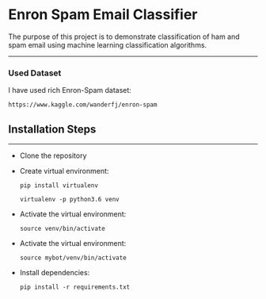 # Enron Spam Email Classifier


The purpose of this project is to demonstrate classification of ham and spam email using machine learning classification algorithms.

***

### Used Dataset

I have used rich Enron-Spam dataset:

`https://www.kaggle.com/wanderfj/enron-spam`


## Installation Steps

***


- Clone the repository


- Create virtual environment:

    ```
    pip install virtualenv
    ```
    
    ```
    virtualenv -p python3.6 venv
    ```

- Activate the virtual environment:
  
    ```
    source venv/bin/activate
    ```

- Activate the virtual environment:

    ```
    source mybot/venv/bin/activate
    ```
-  Install dependencies:
    
    ```
    pip install -r requirements.txt
    ```
